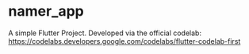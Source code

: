# namer_app

A simple Flutter Project.
Developed via the official codelab: https://codelabs.developers.google.com/codelabs/flutter-codelab-first

